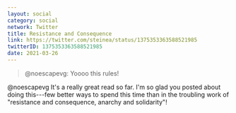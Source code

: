 ```yaml
---
layout: social
category: social
network: Twitter
title: Resistance and Consequence
link: https://twitter.com/steinea/status/1375353363588521985
twitterID: 1375353363588521985
date: 2021-03-26
---
```


> @noescapevg: Yoooo this rules!

@noescapevg It's a really great read so far. I'm so glad you posted about doing this---few better ways to spend this time than in the troubling work of "resistance and consequence, anarchy and solidarity"!
